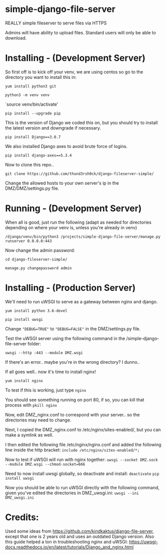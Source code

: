 # simple-django-file-server
REALLY simple fileserver to serve files via HTTPS

Admins will have ability to upload files. Standard users will only be able to download.

# Installing - (Development Server)
So first off is to kick off your venv, we are using centos so go to the directory you want to install this in: 

`yum install python3 git`

`python3 -m venv venv`

`source venv/bin/activate'

`pip install --upgrade pip`

This is the version of Django we coded this on, but you should try to install the latest version and downgrade if necessary.

`pip install Django==3.0.7`

We also installed Django axes to avoid brute force of logins.

`pip install django-axes==5.3.4`

Now to clone this repo..

`git clone https://github.com/thund3rsh0ck/django-fileserver-simple/`

Change the allowed hosts to your own server's ip in the DMZ/DMZ/settings.py file.

# Running - (Development Server)
When all is good, just run the following (adapt as needed for directories depending on where your venv is, unless you're already in venv)

`/django/venv/bin/python3 /projects/simple-django-file-server/manage.py runserver 0.0.0.0:443`

Now change the admin password:

`cd django-fileserver-simple/`

`manage.py changepassword admin`

# Installing - (Production Server)

We'll need to run uWSGI to serve as a gateway between nginx and django.

`yum install python 3.6-devel`

`pip install uwsgi`

Change `"DEBUG=TRUE"` to `"DEBUG=FALSE"` in the DMZ/settings.py file.

Test the uWSGI server using the following command in the /simple-django-file-server folder:

`uwsgi --http :443 --module DMZ.wsgi`

If there's an error.. maybe you're in the wrong directory? I dunno..

If all goes well.. now it's time to install nginx!

`yum install nginx`

To test if this is working, just type 
`nginx`

You should see something running on port 80, if so, you can kill that process with 
`pkill nginx`

Now, edit DMZ_nginx.conf to correspond with your server.. so the directories may need to change.

Next, I copied the DMZ_nginx.conf to /etc/nginx/sites-enabled/, but you can make a symlink as well.

I then edited the following file /etc/nginx/nginx.conf and added the following line inside the http bracket:
`include /etc/nginx/sites-enabled/*;`

Now to test if uWSGI will run with nginx together:
`uwsgi --socket DMZ.sock --module DMZ.wsgi --chmod-socket=666`

Need to now install uwsgi globally, so deactivate and install:
`deactivate`
`pip install uwsgi`

Now you should be able to run uWSGI directly with the following command, given you've edited the directories in DMZ_uwsgi.ini:
`uwsgi --ini DMZ_uwsgi.ini`

# Credits:
Used some ideas from https://github.com/kindkaktus/django-file-server, except that one is 2 years old and uses an outdated Django version.
Also this guide helped a ton in troubleshooting nginx and uWSGI: https://uwsgi-docs.readthedocs.io/en/latest/tutorials/Django_and_nginx.html
